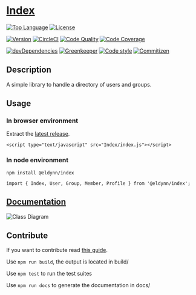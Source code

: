 # [Index](https://github.com/Eldynn/index)

[![Top Language](https://img.shields.io/github/languages/top/Eldynn/index.svg)](https://github.com/Eldynn/index/blob/master/tsconfig.json)
[![License](https://img.shields.io/github/license/Eldynn/index.svg)](https://github.com/Eldynn/index/blob/master/LICENSE)

[![Version](https://img.shields.io/github/package-json/v/Eldynn/index.svg)](https://www.npmjs.com/package/@eldynn/index)
[![CircleCI](https://circleci.com/gh/Eldynn/index.svg?style=svg)](https://circleci.com/gh/Eldynn/index)
[![Code Quality](https://api.codacy.com/project/badge/Grade/cbf285d5983d4bdb8c1e726b54c7fcd7)](https://app.codacy.com/app/contact_115/index?utm_source=github.com&utm_medium=referral&utm_content=Eldynn/index&utm_campaign=Badge_Grade_Settings)
[![Code Coverage](https://api.codacy.com/project/badge/Coverage/fe8538e1cc2e42748e6c634365d967dc)](https://www.codacy.com/app/contact_115/index?utm_source=github.com&utm_medium=referral&utm_content=Eldynn/index&utm_campaign=Badge_Coverage)

[![devDependencies](https://david-dm.org/Eldynn/Index/dev-status.svg)](https://david-dm.org/Eldynn/Index?type=dev)
[![Greenkeeper](https://badges.greenkeeper.io/Eldynn/index.svg)](https://greenkeeper.io/)
[![Code style](https://img.shields.io/badge/code_style-prettier-ff69b4.svg)](https://github.com/Eldynn/index/blob/master/package.json)
[![Commitizen](https://img.shields.io/badge/commitizen-friendly-brightgreen.svg)](http://commitizen.github.io/cz-cli/)

## Description

A simple library to handle a directory of users and groups.

## Usage

### In browser environment

Extract the [latest release](https://github.com/Eldynn/index/releases/latest).

`<script type="text/javascript" src="Index/index.js"></script>`

### In node environment

`npm install @eldynn/index`

`import { Index, User, Group, Member, Profile } from '@eldynn/index';`

## [Documentation](https://eldynn.github.io/index/)

![Class Diagram](http://www.plantuml.com/plantuml/proxy?src=https://raw.githubusercontent.com/Eldynn/index/master/docs/index.puml)

## Contribute

If you want to contribute read [this guide](https://github.com/Eldynn/index/blob/master/CONTRIBUTING.md).

Use `npm run build`, the output is located in build/

Use `npm test` to run the test suites

Use `npm run docs` to generate the documentation in docs/
